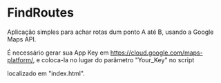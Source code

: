 # FindRoutes
Aplicação simples para achar rotas dum ponto A até B, usando a Google Maps API.

É necessário gerar sua App Key em https://cloud.google.com/maps-platform/, e coloca-la
no lugar do parâmetro "Your_Key" no script
> <script async defer src="https://maps.googleapis.com/maps/api/js?key=YOUR_kEY&libraries=places"></script>
localizado em "index.html".
